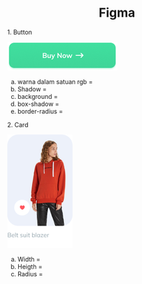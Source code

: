 <h1 align= "center"><b>Figma</b></h1>

<p>1. Button</p>
<img src="button.png" alt="">
<ol type="a">
    <li>warna dalam satuan rgb = </li>
    <li>Shadow =</li>
    <li>background =</li>
    <li>box-shadow =</li>
    <li>border-radius =</li>
</ol>

<p>2. Card</p>
<img src="card.png" alt="">
<ol type="a">
    <li>Width = </li>
    <li>Heigth =</li>
    <li>Radius =</li>
</ol>